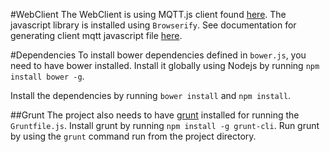 #WebClient
The WebClient is using MQTT.js client found [here](https://github.com/mqttjs/MQTT.js).
The javascript library is installed using `Browserify`. 
See documentation for generating client mqtt javascript file
[here](https://github.com/mqttjs/MQTT.js#browser).

#Dependencies
To install bower dependencies defined in `bower.js`, you need to have bower installed.
Install it globally using Nodejs by running `npm install bower -g`.

Install the dependencies by running `bower install` and `npm install`.


##Grunt
The project also needs to have [grunt](http://gruntjs.com/) installed for running the `Gruntfile.js`.
Install grunt by running `npm install -g grunt-cli`. Run grunt by using the `grunt` command run from the project directory.



 


